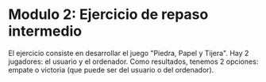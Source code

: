 # Modulo 2: Ejercicio de repaso intermedio

El ejercicio consiste en desarrollar el juego "Piedra, Papel y Tijera". 
Hay 2 jugadores: el usuario y el ordenador.
Como resultados, tenemos 2 opciones: empate o victoria (que puede ser del usuario o del ordenador).


